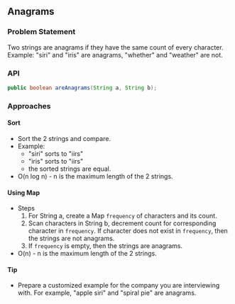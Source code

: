 ## Anagrams

### Problem Statement
Two strings are anagrams if they have the same count of every character. 
Example: "siri" and "iris" are anagrams, "whether" and "weather" are not.

### API
```java
public boolean areAnagrams(String a, String b);
```

### Approaches
#### Sort
* Sort the 2 strings and compare.
* Example:
  * "siri" sorts to "iirs"
  * "iris" sorts to "iirs"
  * the sorted strings are equal.
* O(n log n) - n is the maximum length of the 2 strings.

#### Using Map
* Steps
  1. For String a, create a Map `frequency` of characters and its count.
  2. Scan characters in String b, decrement count for corresponding character in `frequency`. 
     If character does not exist in `frequency`, then the strings are not anagrams.
  3. If `frequency` is empty, then the strings are anagrams.
* O(n) - n is the maximum length of the 2 strings.

#### Tip
* Prepare a customized example for the company you are interviewing with. For example, "apple siri" and "spiral pie" are anagrams.
  
